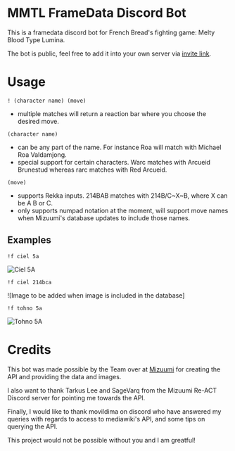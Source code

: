 # MMTL FrameData Discord Bot
This is a framedata discord bot for French Bread's fighting game: Melty Blood Type Lumina.

The bot is public, feel free to add it into your own server via [invite link](https://discord.com/api/oauth2/authorize?client_id=893058566854946836&permissions=534723820608&scope=bot).

# Usage
`! (character name) (move)`
- multiple matches will return a reaction bar where you choose the desired move.

`(character name)`
- can be any part of the name. For instance Roa will match with Michael Roa Valdamjong.
- special support for certain characters. Warc matches with Arcueid Brunestud whereas rarc matches with Red Arcueid.

`(move)`
- supports Rekka inputs. 214BAB matches with 214B/C\~X\~B, where X can be A B or C.
- only supports numpad notation at the moment, will support move names when Mizuumi's database updates to include those names.

## Examples
`!f ciel 5a`

![Ciel 5A](https://i.imgur.com/qFrmLX0.png)

`!f ciel 214bca`

![Image to be added when image is included in the database]

`!f tohno 5a`

![Tohno 5A](https://i.imgur.com/XuTsqey.png)

# Credits
This bot was made possible by the Team over at [Mizuumi](https://wiki.gbl.gg/w/Main_Page) for creating the API and providing the data and images.

I also want to thank Tarkus Lee and SageVarq from the Mizuumi Re-ACT Discord server for pointing me towards the API.

Finally, I would like to thank movildima on discord who have answered my queries with regards to access to mediawiki's API, and some tips on querying the API.

This project would not be possible without you and I am greatful!


